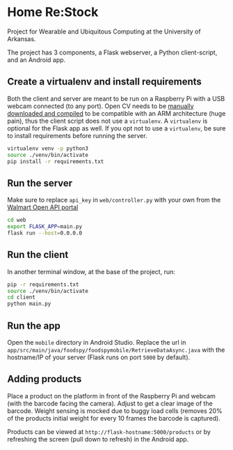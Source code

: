 # Home Re:Stock

Project for Wearable and Ubiquitous Computing at the University of Arkansas. 

The project has 3 components, a Flask webserver, a Python client-script, and an Android app.

## Create a virtualenv and install requirements

Both the client and server are meant to be run on a Raspberry Pi with a USB webcam connected (to any port). Open CV needs to be [manually downloaded and compiled](https://www.pyimagesearch.com/2017/09/04/raspbian-stretch-install-opencv-3-python-on-your-raspberry-pi/) to be compatible with an ARM architecture (huge pain), thus the client script does not use a `virtualenv`. A `virtualenv` is optional for the Flask app as well. If you opt not to use a `virtualenv`, be sure to install requirements before running the server.

```bash
virtualenv venv -p python3
source ./venv/bin/activate
pip install -r requirements.txt
```

## Run the server
Make sure to replace `api_key` in `web/controller.py` with your own from the [Walmart Open API portal](https://developer.walmartlabs.com/)

```bash
cd web
export FLASK_APP=main.py
flask run --host=0.0.0.0
```

## Run the client
In another terminal window, at the base of the project, run:
```bash
pip -r requirements.txt
source ./venv/bin/activate
cd client
python main.py
```

## Run the app
Open the `mobile` directory in Android Studio. Replace the url in `app/src/main/java/foodspy/foodspymobile/RetrieveDataAsync.java` with the hostname/IP of your server (Flask runs on port `5000` by default).

## Adding products

Place a product on the platform in front of the Raspberry Pi and webcam (with the barcode facing the camera). Adjust to get a clear image of the barcode. Weight sensing is mocked due to buggy load cells (removes 20% of the products initial weight for every 10 frames the barcode is captured).

Products can be viewed at `http://flask-hostname:5000/products` or by refreshing the screen (pull down to refresh) in the Android app.
